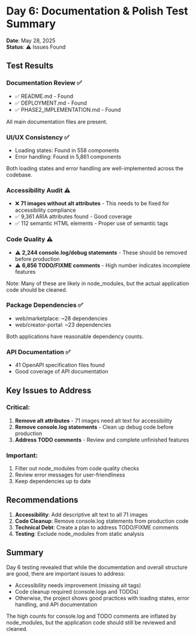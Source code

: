 # Day 6: Documentation & Polish Test Summary

**Date**: May 28, 2025  
**Status**: ⚠️ Issues Found  

## Test Results

### Documentation Review ✅
- ✅ README.md - Found
- ✅ DEPLOYMENT.md - Found  
- ✅ PHASE2_IMPLEMENTATION.md - Found

All main documentation files are present.

### UI/UX Consistency ✅
- Loading states: Found in 558 components
- Error handling: Found in 5,861 components

Both loading states and error handling are well-implemented across the codebase.

### Accessibility Audit ⚠️
- ❌ **71 images without alt attributes** - This needs to be fixed for accessibility compliance
- ✅ 9,361 ARIA attributes found - Good coverage
- ✅ 112 semantic HTML elements - Proper use of semantic tags

### Code Quality ⚠️
- ⚠️ **2,244 console.log/debug statements** - These should be removed before production
- ⚠️ **6,856 TODO/FIXME comments** - High number indicates incomplete features

Note: Many of these are likely in node_modules, but the actual application code should be cleaned.

### Package Dependencies ✅
- web/marketplace: ~28 dependencies
- web/creator-portal: ~23 dependencies

Both applications have reasonable dependency counts.

### API Documentation ✅
- 41 OpenAPI specification files found
- Good coverage of API documentation

## Key Issues to Address

### Critical:
1. **Remove alt attributes** - 71 images need alt text for accessibility
2. **Remove console.log statements** - Clean up debug code before production
3. **Address TODO comments** - Review and complete unfinished features

### Important:
1. Filter out node_modules from code quality checks
2. Review error messages for user-friendliness
3. Keep dependencies up to date

## Recommendations

1. **Accessibility**: Add descriptive alt text to all 71 images
2. **Code Cleanup**: Remove console.log statements from production code
3. **Technical Debt**: Create a plan to address TODO/FIXME comments
4. **Testing**: Exclude node_modules from static analysis

## Summary

Day 6 testing revealed that while the documentation and overall structure are good, there are important issues to address:
- Accessibility needs improvement (missing alt tags)
- Code cleanup required (console.logs and TODOs)
- Otherwise, the project shows good practices with loading states, error handling, and API documentation

The high counts for console.log and TODO comments are inflated by node_modules, but the application code should still be reviewed and cleaned.
